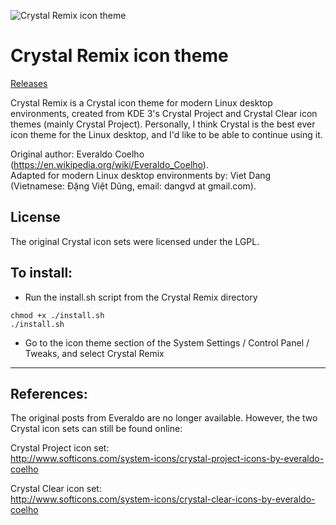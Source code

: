 ![Crystal Remix icon theme](https://github.com/dangvd/crystal-remix-icon-theme/raw/main/crystal-remix-icon-theme.jpg)

# Crystal Remix icon theme

[Releases](https://github.com/dangvd/crystal-remix-icon-theme/releases)

Crystal Remix is a Crystal icon theme for modern Linux desktop environments, created from KDE 3's Crystal Project and Crystal Clear icon themes (mainly Crystal Project). Personally, I think Crystal is the best ever icon theme for the Linux desktop, and I'd like to be able to continue using it.

Original author: Everaldo Coelho (https://en.wikipedia.org/wiki/Everaldo_Coelho).  
Adapted for modern Linux desktop environments by: Viet Dang (Vietnamese: Đặng Việt Dũng, email: dangvd at gmail.com).

## License

The original Crystal icon sets were licensed under the LGPL.

## To install:
* Run the install.sh script from the Crystal Remix directory
```
chmod +x ./install.sh
./install.sh
```
* Go to the icon theme section of the System Settings / Control Panel / Tweaks, and select Crystal Remix

---

## References:

The original posts from Everaldo are no longer available. However, the two Crystal icon sets can still be found online:

Crystal Project icon set:  
http://www.softicons.com/system-icons/crystal-project-icons-by-everaldo-coelho

Crystal Clear icon set:  
http://www.softicons.com/system-icons/crystal-clear-icons-by-everaldo-coelho
